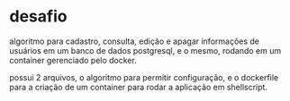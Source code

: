 # desafio

algoritmo para cadastro, consulta, edição e apagar informações de usuários em um banco de dados postgresql, e o mesmo, rodando em um container gerenciado pelo docker.

possui 2 arquivos, o algoritmo para permitir configuração, e o dockerfile para a criação de um container para rodar a aplicação em shellscript.